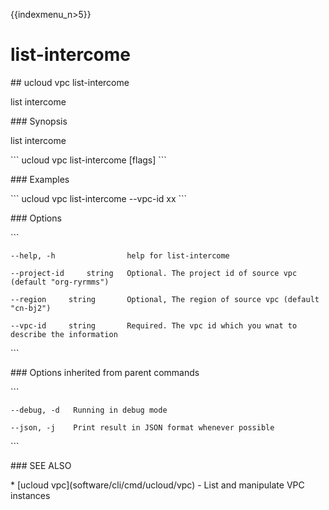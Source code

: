 {{indexmenu_n>5}}

# list-intercome

\#\# ucloud vpc list-intercome

list intercome

\#\#\# Synopsis

list intercome

\`\`\` ucloud vpc list-intercome \[flags\] \`\`\`

\#\#\# Examples

\`\`\` ucloud vpc list-intercome --vpc-id xx \`\`\`

\#\#\# Options

\`\`\`

``` 
--help, -h                help for list-intercome 
```

``` 
--project-id     string   Optional. The project id of source vpc (default "org-ryrmms") 
```

``` 
--region     string       Optional, The region of source vpc (default "cn-bj2") 
```

``` 
--vpc-id     string       Required. The vpc id which you wnat to describe the information 
```

\`\`\`

\#\#\# Options inherited from parent commands

\`\`\`

``` 
--debug, -d   Running in debug mode 
```

``` 
--json, -j    Print result in JSON format whenever possible 
```

\`\`\`

\#\#\# SEE ALSO

\* \[ucloud vpc\](software/cli/cmd/ucloud/vpc) - List and manipulate VPC
instances
